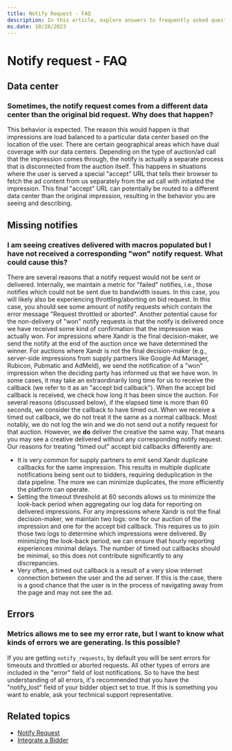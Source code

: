 ```yaml
---
title: Notify Request - FAQ
description: In this article, explore answers to frequently asked questions about notify request, their data center, and errors.
ms.date: 10/28/2023
---
```


# Notify request - FAQ

## Data center

### Sometimes, the notify request comes from a different data center than the original bid request. Why does that happen?

This behavior is expected. The reason this would happen is that impressions are load balanced to a particular data center based on the
location of the user. There are certain geographical areas which have dual coverage with our data centers. Depending on the type of auction/ad call that the impression comes through, the notify is actually a separate process that is disconnected from the auction itself. This happens in situations where the user is served a special "accept" URL that tells their browser to fetch the ad content from us separately from the ad call with initiated the impression. This final "accept" URL can potentially be routed to a different data center than the original impression, resulting in the behavior you are seeing and describing.

## Missing notifies

### I am seeing creatives delivered with macros populated but I have not received a corresponding "won" notify request. What could cause this?

There are several reasons that a notify request would not be sent or delivered. Internally, we maintain a metric for "failed" notifies, i.e., those notifies which could not be sent due to bandwidth issues. In this case, you will likely also be experiencing throttling/aborting on bid request. In this case, you should see some amount of notify requests which contain the error message "Request throttled or aborted". Another potential cause for the non-delivery of "won" notify requests is that the notify is delivered once we have received some kind of confirmation that the impression was actually won. For impressions where Xandr is the final decision-maker, we send the notify at the end of the auction once we have determined the winner. For auctions where Xandr is not the final decision-maker (e.g., server-side impressions from supply partners like Google Ad Manager, Rubicon, Pubmatic and AdMeld), we send the notification of a "won" impression when the deciding party has informed us that we have won. In some cases, it may take an extraordinarily long
time for us to receive the callback (we refer to it as an "accept bid callback"). When the accept bid callback is received, we check how long it has been since the auction. For several reasons (discussed below), if the elapsed time is more than 60 seconds, we consider the callback to have timed out. When we receive a timed out callback, we do not treat it the same as a normal callback. Most notably, we do not log the win and we do not send out a notify request for that auction. However, we **do** deliver the creative the same way. That means you may see a creative delivered without any corresponding notify request. Our reasons for treating "timed out" accept bid callbacks differently are:

- It is very common for supply partners to emit send Xandr duplicate callbacks for the same impression. This results in multiple duplicate notifications being sent out to bidders, requiring deduplication in the data pipeline. The more we can minimize duplicates, the more efficiently the platform can operate.
- Setting the timeout threshold at 60 seconds allows us to minimize the look-back period when aggregating our log data for reporting on delivered impressions. For any impressions where Xandr is not the final decision-maker, we maintain two logs: one for our auction of the
impression and one for the accept bid callback. This requires us to join those two logs to determine which impressions were delivered. By minimizing the look-back period, we can ensure that hourly reporting experiences minimal delays. The number of timed out callbacks should be minimal, so this does not contribute significantly to any discrepancies.
- Very often, a timed out callback is a result of a very slow internet connection between the user and the ad server. If this is the case, there is a good chance that the user is in the process of navigating away from the page and may not see the ad.

## Errors

### Metrics allows me to see my error rate, but I want to know what kinds of errors we are generating. Is this possible?

If you are getting `notify_requests`, by default you will be sent errors for timeouts and throttled or aborted requests. All other types of errors are included in the "error" field of lost notifications. So to have the best understanding of all errors, it's recommended that you have the "notify_lost" field of your bidder object set to true. If this is something you want to enable, ask your technical support representative.

## Related topics

- [Notify Request](notify-request.md)
- [Integrate a Bidder](integrate-a-bidder.md)
